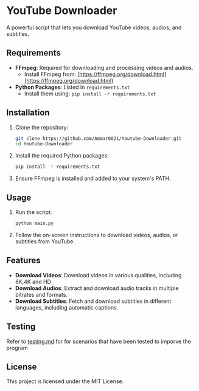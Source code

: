 # YouTube Downloader

A powerful script that lets you download YouTube videos, audios, and subtitles.

## Requirements

- **FFmpeg**: Required for downloading and processing videos and audios.
  - Install FFmpeg from: [https://ffmpeg.org/download.html](https://ffmpeg.org/download.html)
- **Python Packages**: Listed in `requirements.txt`
  - Install them using: `pip install -r requirements.txt`

## Installation

1. Clone the repository:
    ```sh
    git clone https://github.com/Ammar0021/Youtube-Downloader.git
    cd Youtube-Downloader
    ```

2. Install the required Python packages:
    ```sh
    pip install -r requirements.txt
    ```

3. Ensure FFmpeg is installed and added to your system's PATH.

## Usage

1. Run the script:
    ```sh
    python main.py
    ```

2. Follow the on-screen instructions to download videos, audios, or subtitles from YouTube.

## Features

- **Download Videos**: Download videos in various qualities, including 8K,4K and HD
- **Download Audios**: Extract and download audio tracks in multiple bitrates and formats.
- **Download Subtitles**:  Fetch and download subtitles in different languages, including automatic captions.

## Testing

Refer to [testing.md](testing.md) for for scenarios that have been tested to imporve the program 

## License

This project is licensed under the MIT License.
